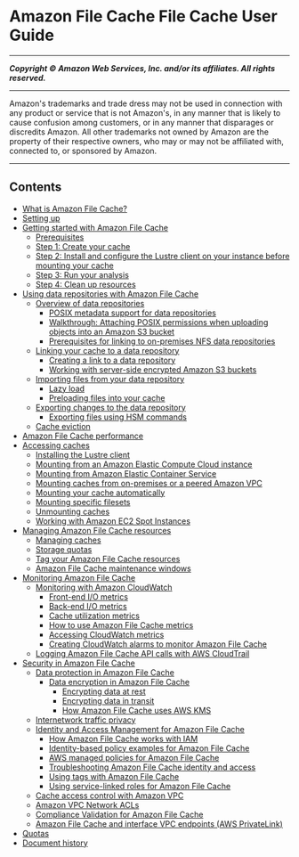 # Amazon File Cache File Cache User Guide

-----
*****Copyright &copy; Amazon Web Services, Inc. and/or its affiliates. All rights reserved.*****

-----
Amazon's trademarks and trade dress may not be used in
connection with any product or service that is not Amazon's,
in any manner that is likely to cause confusion among customers,
or in any manner that disparages or discredits Amazon. All other
trademarks not owned by Amazon are the property of their respective
owners, who may or may not be affiliated with, connected to, or
sponsored by Amazon.

-----
## Contents
+ [What is Amazon File Cache?](what-is.md)
+ [Setting up](setting-up.md)
+ [Getting started with Amazon File Cache](getting-started.md)
   + [Prerequisites](prerequisites.md)
   + [Step 1: Create your cache](getting-started-step1.md)
   + [Step 2: Install and configure the Lustre client on your instance before mounting your cache](getting-started-step2.md)
   + [Step 3: Run your analysis](getting-started-step3.md)
   + [Step 4: Clean up resources](getting-started-step4.md)
+ [Using data repositories with Amazon File Cache](using-data-repositories.md)
   + [Overview of data repositories](overview-data-repo.md)
      + [POSIX metadata support for data repositories](posix-metadata-support.md)
      + [Walkthrough: Attaching POSIX permissions when uploading objects into an Amazon S3 bucket](attach-s3-posix-permissions.md)
      + [Prerequisites for linking to on-premises NFS data repositories](nfs-filer-prereqs.md)
   + [Linking your cache to a data repository](create-linked-data-repo.md)
      + [Creating a link to a data repository](create-linked-repo.md)
      + [Working with server-side encrypted Amazon S3 buckets](s3-server-side-encryption-support.md)
   + [Importing files from your data repository](importing-files.md)
      + [Lazy load](mdll-lazy-load.md)
      + [Preloading files into your cache](preload-file-contents-hsm.md)
   + [Exporting changes to the data repository](export-changed-data.md)
      + [Exporting files using HSM commands](exporting-files-hsm.md)
   + [Cache eviction](cache-eviction.md)
+ [Amazon File Cache performance](performance.md)
+ [Accessing caches](accessing-caches.md)
   + [Installing the Lustre client](install-lustre-client.md)
   + [Mounting from an Amazon Elastic Compute Cloud instance](mounting-ec2-instance.md)
   + [Mounting from Amazon Elastic Container Service](mounting-ecs.md)
   + [Mounting caches from on-premises or a peered Amazon VPC](mounting-on-premises.md)
   + [Mounting your cache automatically](mount-fs-auto-mount-onreboot.md)
   + [Mounting specific filesets](mounting-from-fileset.md)
   + [Unmounting caches](unmounting-fs.md)
   + [Working with Amazon EC2 Spot Instances](working-with-ec2-spot-instances.md)
+ [Managing Amazon File Cache resources](managing-resources.md)
   + [Managing caches](managing-caches.md)
   + [Storage quotas](lustre-quotas.md)
   + [Tag your Amazon File Cache resources](tag-resources.md)
   + [Amazon File Cache maintenance windows](maintenance-windows.md)
+ [Monitoring Amazon File Cache](monitoring_overview.md)
   + [Monitoring with Amazon CloudWatch](monitoring-cloudwatch.md)
      + [Front-end I/O metrics](frontend-io-metrics.md)
      + [Back-end I/O metrics](backend-io-metrics.md)
      + [Cache utilization metrics](utilization-metrics.md)
      + [How to use Amazon File Cache metrics](how_to_use_metrics.md)
      + [Accessing CloudWatch metrics](accessingmetrics.md)
      + [Creating CloudWatch alarms to monitor Amazon File Cache](creating_alarms.md)
   + [Logging Amazon File Cache API calls with AWS CloudTrail](logging-using-cloudtrail.md)
+ [Security in Amazon File Cache](security.md)
   + [Data protection in Amazon File Cache](data-protection.md)
      + [Data encryption in Amazon File Cache](encryption.md)
         + [Encrypting data at rest](encryption-at-rest.md)
         + [Encrypting data in transit](encryption-in-transit.md)
         + [How Amazon File Cache uses AWS KMS](FileCacheKMS.md)
   + [Internetwork traffic privacy](internetwork-privacy.md)
   + [Identity and Access Management for Amazon File Cache](security-iam.md)
      + [How Amazon File Cache works with IAM](security_iam_service-with-iam.md)
      + [Identity-based policy examples for Amazon File Cache](security_iam_id-based-policy-examples.md)
      + [AWS managed policies for Amazon File Cache](security-iam-awsmanpol.md)
      + [Troubleshooting Amazon File Cache identity and access](security_iam_troubleshoot.md)
      + [Using tags with Amazon File Cache](using-tags.md)
      + [Using service-linked roles for Amazon File Cache](using-service-linked-roles.md)
   + [Cache access control with Amazon VPC](limit-access-security-groups.md)
   + [Amazon VPC Network ACLs](limit-access-acl.md)
   + [Compliance Validation for Amazon File Cache](fsx-lustre-compliance.md)
   + [Amazon File Cache and interface VPC endpoints (AWS PrivateLink)](vpc-endpoints.md)
+ [Quotas](limits.md)
+ [Document history](doc-history.md)